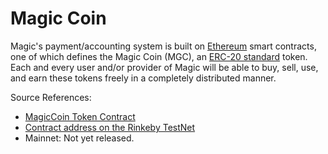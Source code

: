 # Magic Coin

Magic's payment/accounting system is built on [Ethereum](https://www.ethereum.org/) smart contracts, 
one of which defines the Magic Coin (MGC), an [ERC-20 standard](https://theethereum.wiki/w/index.php/ERC20_Token_Standard) token.
Each and every user and/or provider of Magic will be able to buy, sell, use, and earn these tokens freely in a completely
distributed manner. 

Source References:
- [MagicCoin Token Contract](https://github.com/magic-network/magic-protocol/blob/master/contracts/token/MagicToken.sol)
- [Contract address on the Rinkeby TestNet](https://rinkeby.etherscan.io/token/0xc3cbfd0d0f583987ea43d92f7bc2624052ffd6f5)
- Mainnet: Not yet released.  
